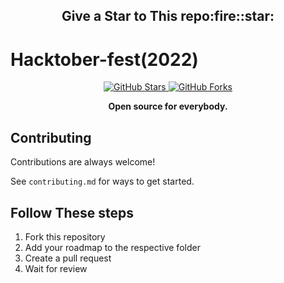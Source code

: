 <h2 align=center> Give a Star to This repo:fire::star:</h2>

# Hacktober-fest(2022)

<p align="center">
  <a href="https://github.com/codednepal/hacktober2022/stargazers" target="_blank">
  <img alt="GitHub Stars" src="https://img.shields.io/github/stars/codednepal/hacktober2022" />
  </a>
  <a href="https://github.com/codednepal/hacktober2022/network/members" target="_blank">
  <img alt="GitHub Forks" src="https://img.shields.io/github/forks/codednepal/hacktober2022" />
  </a>
  <br/>
  
<p align="center"><b>Open source for everybody.</b></p>
</p>

## Contributing

Contributions are always welcome!

See `contributing.md` for ways to get started.


## Follow These steps

 1. Fork this repository
 2. Add your roadmap to the respective folder
 3. Create a pull request
 4. Wait for review

